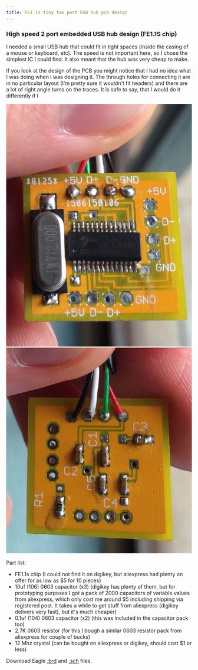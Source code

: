 ```yaml
---
title: FE1.1s tiny two port USB hub pcb design
---
```


### High speed 2 port embedded USB hub design (FE1.1S chip)

I needed a small USB hub that could fit in tight spaces (inside the casing of a mouse or keyboard, etc). The speed is not important here, so I chose the simplest IC I could find. It also meant that the hub was very cheap to make.

If you look at the design of the PCB you might notice that I had no idea what I was doing when I was designing it. The through holes for connecting it are in no particular layout (I'm pretty sure it wouldn't fit headers) and there are a lot of right angle turns on the traces. It is safe to say, that I would do it differently if I 


![PCB Front](/images/fe1.1s/front_small.jpg "PCB Front")
![PCB Back](/images/fe1.1s/back_small.jpg "PCB Back")

Part list:

* FE1.1s chip (I could not find it on digikey, but aliexpress had plenty on offer for as low as $5 for 10 pieces)
* 10uf (106) 0603 capacitor (x3) (digikey has plenty of them, but for prototyping purposes I got a pack of 2000 capacitors of variable values from aliexpress, which only cost me around $5 including shipping via registered post. It takes a while to get stuff from aliexpress (digikey delivers very fast), but it's much cheaper)
* 0.1uf (104) 0603 capacitor (x2) (this was included in the capacitor pack too)
* 2.7K 0603 resistor (for this I bough a similar 0603 resistor pack from aliexpress for couple of bucks)
* 12 Mhz crystal (can be bought on aliexpress or digikey, should cost $1 or less)

Download Eagle [.brd](/attachments/fe1.1s/fe1.1s_board.brd) and [.sch](/attachments/fe1.1s/fe1.1s_schematic.sch) files.
